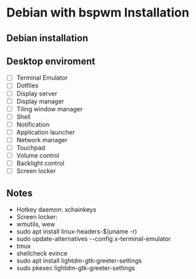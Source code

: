 # Debian with bspwm Installation

## Debian installation

## Desktop enviroment

- [ ] Terminal Emulator
- [ ] Dotfiles
- [ ] Display server
- [ ] Display manager
- [ ] Tiling window manager
- [ ] Shell
- [ ] Notification
- [ ] Application launcher
- [ ] Network manager
- [ ] Touchpad
- [ ] Volume control
- [ ] Backlight control
- [ ] Screen locker

## Notes

- Hotkey daemon: xchainkeys
- Screen locker:
- wmutils, wew
- sudo apt install linux-headers-\$(uname -r)
- sudo update-alternatives --config x-terminal-emulator
- tmux
- shellcheck evince
- sudo apt install lightdm-gtk-greeter-settings
- sudo pkexec lightdm-gtk-greeter-settings
